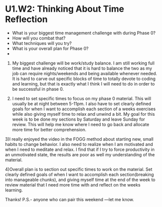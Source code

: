 # U1.W2: Thinking About Time Reflection

* What is your biggest time management challenge with during Phase 0? 
* How will you combat that? 
* What techniques will you try?
* What is your overall plan for Phase 0?
* 
1)  My biggest challenge will be work/study balance.  I am still working full time and have already noticed that it is hard to balance the two as my job can require nights/weekends and being available whenever needed.  It is hard to carve out specific blocks of time to totally devote to coding and learning, but that is exactly what I think I will need to do in order to be successful in phase 0.

2) I need to set specific times to focus on my phase 0 material.  This will usually be at night between 5-11pm.  I also have to set clearly defined goals for when I want to accomplish each section of a weeks exercises while also giving myself time to relax and unwind a bit.  My goal for this week is to be done my sections by Saturday and leave Sunday for review.  This will help me know where I need to go back and allocate more time for better comprehension.

3)I really enjoyed the video in the FOGG method about starting new, small habits to change behavior.  I also need to realize when I am motivated and when I need to meditate and relax.  I find that if I try to force productivity in an unmotivated state, the results are poor as well my understanding of the material.

4)Overall plan is to section out specific times to work on the material.  Set clearly defined goals of when I want to accomplish each section(breaking into manageable chunks), and giving myself time at the end of the week to review material that I need more time with and reflect on the weeks learning.

Thanks!  P.S.- anyone who can pair this weekend —let me know.
